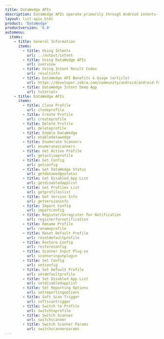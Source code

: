 ```yaml
---
title: DataWedge APIs
description: DataWedge APIs operate primarily through Android intents--specific commands that can be used by other applications to control data capture without the need to directly access the DataWedge UI.  
layout: list-apis.html
product: 'DataWedge'
productversion: '6.8'
automenu:
  items:
    - title: General Information
      items:
        - title: Using Intents 
          url: ../output/intent
        - title: Using DataWedge APIs 
          url: overview
        - title: Using Intent Result Codes  
          url: resultinfo
        - title: DataWedge API Benefits & Usage (article) 
          url: https://developer.zebra.com/community/android/android-forums/android-blogs/blog/2017/06/27/datawedge-apis-benefits-challenges
        - title: DataWedge Intent Demo App 
          url: tutorials
    - title: DataWedge APIs
      items:
        - title: Clone Profile 
          url: cloneprofile
        - title: Create Profile 
          url: createprofile
        - title: Delete Profile 
          url: deleteprofile
        - title: Enable DataWedge 
          url: enabledatawedge
        - title: Enumerate Scanners 
          url: enumeratescanners
        - title: Get Active Profile 
          url: getactiveprofile
        - title: Get Config 
          url: getconfig
        - title: Get DataWedge Status 
          url: getdatawedgestatus
        - title: Get Disabled App List 
          url: getdisabledapplist
        - title: Get Profiles List 
          url: getprofileslist
        - title: Get Version Info 
          url: getversioninfo
        - title: Import Config 
          url: importconfig
        - title: Register/Unregister for Notification 
          url: registerfornotification
        - title: Rename Profile 
          url: renameprofile
        - title: Reset Default Profile 
          url: resetdefaultprofile
        - title: Restore Config 
          url: restoreconfig
        - title: Scanner Input Plug-in 
          url: scannerinputplugin
        - title: Set Config 
          url: setconfig
        - title: Set Default Profile 
          url: setdefaultprofile
        - title: Set Disabled App List 
          url: setdisabledapplist
        - title: Set Reporting Options 
          url: setreportingoptions   
        - title: Soft Scan Trigger 
          url: softscantrigger
        - title: Switch to Profile 
          url: switchtoprofile
        - title: Switch Scanner 
          url: switchscanner
        - title: Switch Scanner Params 
          url: switchscannerparams
---
```

